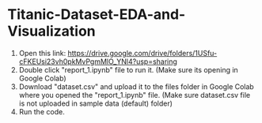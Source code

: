 # Titanic-Dataset-EDA-and-Visualization
1. Open this link: https://drive.google.com/drive/folders/1USfu-cFKEUsi23vh0pkMvPgmMlO_YNl4?usp=sharing
2. Double click "report_1.ipynb" file to run it. (Make sure its opening in Google Colab)
3. Download "dataset.csv" and upload it to the files folder in Google Colab where you opened the "report_1.ipynb" file. (Make sure dataset.csv file is not uploaded in sample data (default) folder)
4. Run the code.